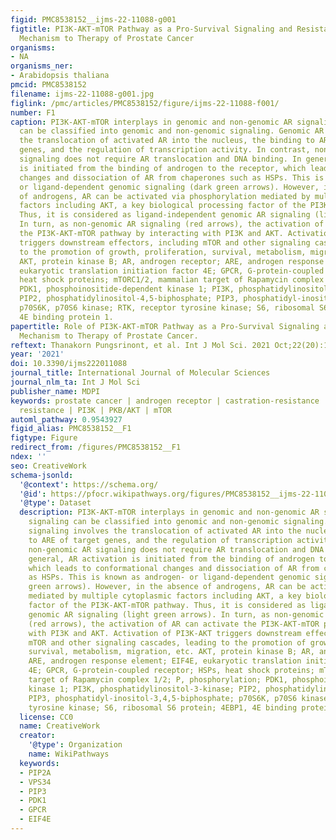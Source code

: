 ```yaml
---
figid: PMC8538152__ijms-22-11088-g001
figtitle: PI3K-AKT-mTOR Pathway as a Pro-Survival Signaling and Resistance-Mediating
  Mechanism to Therapy of Prostate Cancer
organisms:
- NA
organisms_ner:
- Arabidopsis thaliana
pmcid: PMC8538152
filename: ijms-22-11088-g001.jpg
figlink: /pmc/articles/PMC8538152/figure/ijms-22-11088-f001/
number: F1
caption: PI3K-AKT-mTOR interplays in genomic and non-genomic AR signaling. AR signaling
  can be classified into genomic and non-genomic signaling. Genomic AR signaling involves
  the translocation of activated AR into the nucleus, the binding to ARE of target
  genes, and the regulation of transcription activity. In contrast, non-genomic AR
  signaling does not require AR translocation and DNA binding. In general, AR activation
  is initiated from the binding of androgen to the receptor, which leads to conformational
  changes and dissociation of AR from chaperones such as HSPs. This is known as androgen-
  or ligand-dependent genomic signaling (dark green arrows). However, in the absence
  of androgens, AR can be activated via phosphorylation mediated by multiple cytoplasmic
  factors including AKT, a key biological processing factor of the PI3K-AKT-mTOR pathway.
  Thus, it is considered as ligand-independent genomic AR signaling (light green arrows).
  In turn, as non-genomic AR signaling (red arrows), the activation of AR can activate
  the PI3K-AKT-mTOR pathway by interacting with PI3K and AKT. Activation of PI3K-AKT
  triggers downstream effectors, including mTOR and other signaling cascades, leading
  to the promotion of growth, proliferation, survival, metabolism, migration, etc.
  AKT, protein kinase B; AR, androgen receptor; ARE, androgen response element; EIF4E,
  eukaryotic translation initiation factor 4E; GPCR, G-protein-coupled receptor; HSPs,
  heat shock proteins; mTORC1/2, mammalian target of Rapamycin complex 1/2; P, phosphorylation;
  PDK1, phosphoinositide-dependent kinase 1; PI3K, phosphatidylinositol-3-kinase;
  PIP2, phosphatidylinositol-4,5-biphosphate; PIP3, phosphatidyl-inositol-3,4,5-biphosphate;
  p70S6K, p70S6 kinase; RTK, receptor tyrosine kinase; S6, ribosomal S6 protein; 4EBP1,
  4E binding protein 1.
papertitle: Role of PI3K-AKT-mTOR Pathway as a Pro-Survival Signaling and Resistance-Mediating
  Mechanism to Therapy of Prostate Cancer.
reftext: Thanakorn Pungsrinont, et al. Int J Mol Sci. 2021 Oct;22(20):11088.
year: '2021'
doi: 10.3390/ijms222011088
journal_title: International Journal of Molecular Sciences
journal_nlm_ta: Int J Mol Sci
publisher_name: MDPI
keywords: prostate cancer | androgen receptor | castration-resistance | AR antagonist
  resistance | PI3K | PKB/AKT | mTOR
automl_pathway: 0.9543927
figid_alias: PMC8538152__F1
figtype: Figure
redirect_from: /figures/PMC8538152__F1
ndex: ''
seo: CreativeWork
schema-jsonld:
  '@context': https://schema.org/
  '@id': https://pfocr.wikipathways.org/figures/PMC8538152__ijms-22-11088-g001.html
  '@type': Dataset
  description: PI3K-AKT-mTOR interplays in genomic and non-genomic AR signaling. AR
    signaling can be classified into genomic and non-genomic signaling. Genomic AR
    signaling involves the translocation of activated AR into the nucleus, the binding
    to ARE of target genes, and the regulation of transcription activity. In contrast,
    non-genomic AR signaling does not require AR translocation and DNA binding. In
    general, AR activation is initiated from the binding of androgen to the receptor,
    which leads to conformational changes and dissociation of AR from chaperones such
    as HSPs. This is known as androgen- or ligand-dependent genomic signaling (dark
    green arrows). However, in the absence of androgens, AR can be activated via phosphorylation
    mediated by multiple cytoplasmic factors including AKT, a key biological processing
    factor of the PI3K-AKT-mTOR pathway. Thus, it is considered as ligand-independent
    genomic AR signaling (light green arrows). In turn, as non-genomic AR signaling
    (red arrows), the activation of AR can activate the PI3K-AKT-mTOR pathway by interacting
    with PI3K and AKT. Activation of PI3K-AKT triggers downstream effectors, including
    mTOR and other signaling cascades, leading to the promotion of growth, proliferation,
    survival, metabolism, migration, etc. AKT, protein kinase B; AR, androgen receptor;
    ARE, androgen response element; EIF4E, eukaryotic translation initiation factor
    4E; GPCR, G-protein-coupled receptor; HSPs, heat shock proteins; mTORC1/2, mammalian
    target of Rapamycin complex 1/2; P, phosphorylation; PDK1, phosphoinositide-dependent
    kinase 1; PI3K, phosphatidylinositol-3-kinase; PIP2, phosphatidylinositol-4,5-biphosphate;
    PIP3, phosphatidyl-inositol-3,4,5-biphosphate; p70S6K, p70S6 kinase; RTK, receptor
    tyrosine kinase; S6, ribosomal S6 protein; 4EBP1, 4E binding protein 1.
  license: CC0
  name: CreativeWork
  creator:
    '@type': Organization
    name: WikiPathways
  keywords:
  - PIP2A
  - VPS34
  - PIP3
  - PDK1
  - GPCR
  - EIF4E
---
```

